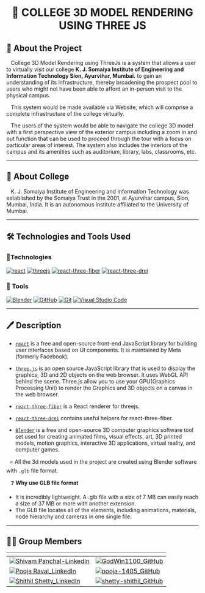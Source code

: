 # <p style="text-align:center">🏫 COLLEGE 3D MODEL RENDERING USING THREE JS</p>

## :pushpin: About the Project

&nbsp;&nbsp;&nbsp;College 3D Model Rendering using ThreeJs is a system that allows a user to virtually visit our college **K. J. Somaiya Institute of Engineering and Information Technology Sion, Ayurvihar, Mumbai.** to gain an understanding of its infrastructure, thereby broadening the prospect pool to users who might not have been able to afford an in-person visit to the physical campus.

&nbsp;&nbsp;&nbsp;This system would be made available via Website, which will comprise a complete infrastructure of the college virtually.

&nbsp;&nbsp;&nbsp;The users of the system would be able to navigate the college 3D model with a first perspective view of the exterior campus including a zoom in and out function that can be used to proceed through the tour with a focus on particular areas of interest. The system also includes the interiors of the campus and its amenities such as auditorium, library, labs, classrooms, etc.

---

## :pushpin: About College

&nbsp;&nbsp;&nbsp;K. J. Somaiya Institute of Engineering and Information Technology was established by the Somaiya Trust in the 2001, at Ayurvihar campus, Sion, Mumbai, India. It is an autonomous institute affiliated to the University of Mumbai.

---

## :hammer_and_wrench: Technologies and Tools Used

### :hammer:Technologies

[![react](https://img.shields.io/badge/v17.0.2-React-eeeeee?style=for-the-badge&logo=react&logoColor=61DAFB)][react]
[![threejs](https://img.shields.io/badge/v0.131.3-ThreeJs-eeeeee?style=for-the-badge&logo=three.js&logoColor=000000)][threejs]
[![react-three-fiber](https://img.shields.io/badge/v7.0.6-React--Three--Fiber-eeeeee?style=for-the-badge)][r3f]
[![react-three-drei](https://img.shields.io/badge/v7.19.2-React--Three--Drei-eeeeee?style=for-the-badge)][drei]

### :wrench: Tools

[![Blender](https://img.shields.io/badge/v2.93-Blender-eeeeee?style=for-the-badge&logo=blender&logoColor=F5792A)][blender]
[![GitHub](https://img.shields.io/badge/Github-eeeeee?style=for-the-badge&logo=github&logoColor=white&labelColor=181717)][github]
[![Git](https://img.shields.io/badge/Git-eeeeee?style=for-the-badge&logo=git&logoColor=F05032&labelColor=f0efe7)][git]
[![Visual Studio Code](https://img.shields.io/badge/Visual_Studio_Code-eeeeee?style=for-the-badge&logo=visual-studio-code&logoColor=007ACC&labelColor=2C2C32)][vscode]

---

## :pen: Description

- [`react`][react] is a free and open-source front-end JavaScript library for building user interfaces based on UI components. It is maintained by Meta (formerly Facebook).

- [`three.js`][threejs] is an open source JavaScript library that is used to display the graphics, 3D and 2D objects on the web browser. It uses WebGL API behind the scene. Three.js allow you to use your GPU(Graphics Processing Unit) to render the Graphics and 3D objects on a canvas in the web browser.

- [`react-three-fiber`][r3f] is a React renderer for threejs.

- [`react-three-drei`][drei] contains useful helpers for react-three-fiber.

- [`Blender`][blender] is a free and open-source 3D computer graphics software tool set used for creating
  animated films, visual effects, art, 3D printed models, motion graphics, interactive 3D applications, virtual reality, and computer games.

&nbsp;&nbsp;:star: All the 3d models used in the project are created using Blender software with `.glb` file format.

&nbsp;&nbsp; :question: <b>Why use GLB file format</b>

- It is incredibly lightweight. A .glb file with a size of 7 MB can easily reach a size of 37 MB or
  more with another extension.
- The GLB file locates all of the elements, including animations, materials, node hierarchy
  and cameras in one single file.

---

## :man_technologist: Group Members

| <!---->                                                                                                                                                                | <!---->                                                                                                                                                           |
| ---------------------------------------------------------------------------------------------------------------------------------------------------------------------- | ----------------------------------------------------------------------------------------------------------------------------------------------------------------- |
| [![Shivam Panchal-LinkedIn](https://img.shields.io/badge/Shivam_Panchal-eeeeee?style=for-the-badge&logo=linkedin&logoColor=white&labelColor=0A66C2)][linkedin_shivam]  | [![GodWin1100_GitHub](https://img.shields.io/badge/Godwin1100-eeeeee?style=for-the-badge&logo=github&logoColor=white&labelColor=181717)][github_shivam]           |
| [![Pooja Raval_LinkedIn](https://img.shields.io/badge/Pooja_Raval-eeeeee?style=for-the-badge&logo=linkedin&logoColor=white&labelColor=0A66C2)][linkedin_pooja]         | [![pooja-1405_GitHub](https://img.shields.io/badge/pooja--1405-eeeeee?style=for-the-badge&logo=github&logoColor=white&labelColor=181717)][github_pooja]           |
| [![Shithil Shetty_LinkedIn](https://img.shields.io/badge/Shithil_Shetty-eeeeee?style=for-the-badge&logo=linkedin&logoColor=white&labelColor=0A66C2)][linkedin_shithil] | [![shetty-shithil_GitHub](https://img.shields.io/badge/shetty--shithil-eeeeee?style=for-the-badge&logo=github&logoColor=white&labelColor=181717)][github_shithil] |

<!-- Links  -->

<!-- Technology -->

[react]: https://reactjs.org/docs/getting-started.html
[threejs]: https://threejs.org/docs/
[r3f]: https://docs.pmnd.rs/react-three-fiber/getting-started/introduction
[drei]: https://docs.pmnd.rs/drei/introduction

<!-- Tools -->

[blender]: https://docs.blender.org/manual/en/latest/
[github]: https://github.com
[git]: https://git-scm.com/doc
[vscode]: https://code.visualstudio.com/docs

<!-- LinkedIn -->

[linkedin_shivam]: https://www.linkedin.com/in/shivam-panchal-godwin1100
[linkedin_pooja]: https://www.linkedin.com/in/pooja-raval-5790941a5
[linkedin_shithil]: https://www.linkedin.com/in/shithil-shetty

<!-- GitHub -->

[github_shivam]: https://github.com/GodWin1100
[github_pooja]: https://github.com/pooja-1405
[github_shithil]: https://github.com/shetty-shithil
